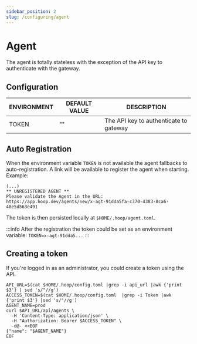 ```yaml
---
sidebar_position: 2
slug: /configuring/agent
---
```


# Agent

The agent is totally stateless with the exception of the API key to authenticate with the gateway.

## Configuration

| ENVIRONMENT    | DEFAULT VALUE | DESCRIPTION                            |
| -------------- | ------------- | -------------------------------------- |
| TOKEN          | ""            | The API key to authenticate to gateway |

## Auto Registration

When the environment variable `TOKEN` is not available the agent fallbacks to auto-registration. A link will be available to register the agent when starting. Example:

```shell
(...)
** UNREGISTERED AGENT **
Please validate the Agent in the URL: https://app.hoop.dev/agents/new/x-agt-91dda5fa-c370-4383-8ca6-48e5d563e491
```

The token is then persisted locally at `$HOME/.hoop/agent.toml`.

:::info
After the registration the token could be set as an environment variable: `TOKEN=x-agt-91dda5...`
:::

## Creating a token

If you're logged in as an administrator, you could create a token using the API.

```shell
API_URL=$(cat $HOME/.hoop/config.toml |grep -i api_url |awk {'print $3'} | sed 's/"//g')
ACCESS_TOKEN=$(cat $HOME/.hoop/config.toml  |grep -i Token |awk {'print $3'} |sed 's/"//g')
AGENT_NAME=prod
curl $API_URL/api/agents \
  -H 'Content-Type: application/json' \
  -H "Authorization: Bearer $ACCESS_TOKEN" \
  -d@- <<EOF
{"name": "$AGENT_NAME"}
EOF
```
